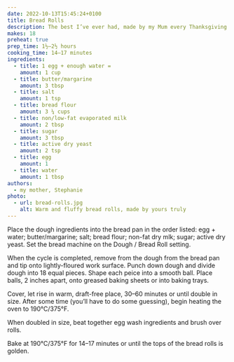 ```yaml
---
date: 2022-10-13T15:45:24+0100
title: Bread Rolls
description: The best I’ve ever had, made by my Mum every Thanksgiving and Christmas, and always gone faster than you’d hoped.
makes: 18
preheat: true
prep_time: 1½–2½ hours
cooking_time: 14–17 minutes
ingredients:
  - title: 1 egg + enough water =
    amount: 1 cup
  - title: butter/margarine
    amount: 3 tbsp
  - title: salt
    amount: 1 tsp
  - title: bread flour
    amount: 3 ¼ cups
  - title: non/low-fat evaporated milk
    amount: 2 tbsp
  - title: sugar
    amount: 3 tbsp
  - title: active dry yeast
    amount: 2 tsp
  - title: egg
    amount: 1
  - title: water
    amount: 1 tbsp
authors:
  - my mother, Stephanie
photo:
  - url: bread-rolls.jpg
    alt: Warm and fluffy bread rolls, made by yours truly
---
```


Place the dough ingredients into the bread pan in the order listed: egg + water; butter/margarine; salt; bread flour; non-fat dry mlk; sugar; active dry yeast. Set the bread machine on the Dough / Bread Roll setting.

When the cycle is completed, remove from the dough from the bread pan and tip onto lightly-floured work surface. Punch down dough and divide dough into 18 equal pieces. Shape each peice into a smooth ball. Place balls, 2 inches apart, onto greased baking sheets or into baking trays.

Cover, let rise in warm, draft-free place, 30–60 minutes or until double in size. After some time (you’ll have to do some guessing), <span id="preheat-step">begin heating the oven to 190°C/375°F.</span>

When doubled in size, beat together egg wash ingredients and brush over rolls.

Bake at 190°C/375°F for 14–17 minutes or until the tops of the bread rolls is golden.
